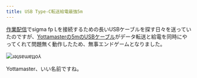 ```yaml
---
title: USB Type-C転送給電最強5m
---
```

[作業配信](https://www.youtube.com/c/r7kamura)でsigma fp Lを接続するための長いUSBケーブルを探す日々を送っていたのですが、[Yottamasterの5mのUSBケーブル](https://www.amazon.co.jp/dp/B09Y1BY75P)がデータ転送と給電を同時にやってくれて問題無く動作したため、無事エンドゲームとなりました。

![](https://lh3.googleusercontent.com/gl5VmQczciNTr3fPHRMGVMakWUwHTH4hxzCtVQos7FDp3pR2v_Ks789W4SnwxD9xA1aGmLnVvWE9l8cMcNwOVnSR2WXqDMw6I5GhoCdAOmcpll7JJ_-nXuP0Z_CulUg2BaUwKHoTY_chcaJkSpE "ɹǝʇsɐɯɐʇʇo⅄")

Yottamaster、いい名前ですね。
